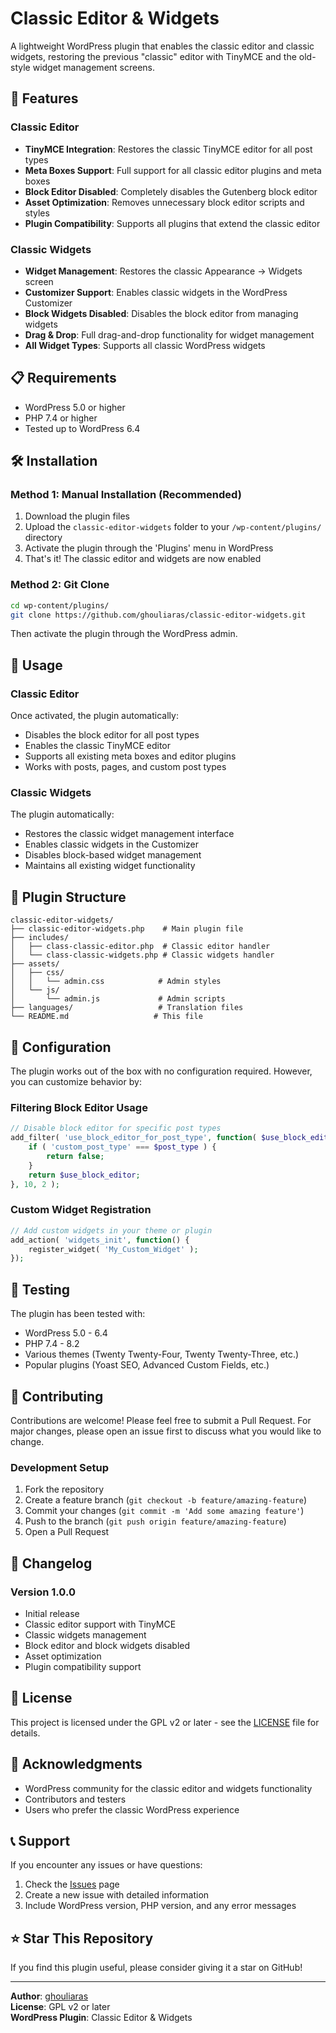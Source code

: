 # Classic Editor & Widgets

A lightweight WordPress plugin that enables the classic editor and classic widgets, restoring the previous "classic" editor with TinyMCE and the old-style widget management screens.

## 🚀 Features

### Classic Editor
- **TinyMCE Integration**: Restores the classic TinyMCE editor for all post types
- **Meta Boxes Support**: Full support for all classic editor plugins and meta boxes
- **Block Editor Disabled**: Completely disables the Gutenberg block editor
- **Asset Optimization**: Removes unnecessary block editor scripts and styles
- **Plugin Compatibility**: Supports all plugins that extend the classic editor

### Classic Widgets
- **Widget Management**: Restores the classic Appearance → Widgets screen
- **Customizer Support**: Enables classic widgets in the WordPress Customizer
- **Block Widgets Disabled**: Disables the block editor from managing widgets
- **Drag & Drop**: Full drag-and-drop functionality for widget management
- **All Widget Types**: Supports all classic WordPress widgets

## 📋 Requirements

- WordPress 5.0 or higher
- PHP 7.4 or higher
- Tested up to WordPress 6.4

## 🛠️ Installation

### Method 1: Manual Installation (Recommended)

1. Download the plugin files
2. Upload the `classic-editor-widgets` folder to your `/wp-content/plugins/` directory
3. Activate the plugin through the 'Plugins' menu in WordPress
4. That's it! The classic editor and widgets are now enabled

### Method 2: Git Clone

```bash
cd wp-content/plugins/
git clone https://github.com/ghouliaras/classic-editor-widgets.git
```

Then activate the plugin through the WordPress admin.

## 🎯 Usage

### Classic Editor
Once activated, the plugin automatically:
- Disables the block editor for all post types
- Enables the classic TinyMCE editor
- Supports all existing meta boxes and editor plugins
- Works with posts, pages, and custom post types

### Classic Widgets
The plugin automatically:
- Restores the classic widget management interface
- Enables classic widgets in the Customizer
- Disables block-based widget management
- Maintains all existing widget functionality

## 📁 Plugin Structure

```
classic-editor-widgets/
├── classic-editor-widgets.php    # Main plugin file
├── includes/
│   ├── class-classic-editor.php  # Classic editor handler
│   └── class-classic-widgets.php # Classic widgets handler
├── assets/
│   ├── css/
│   │   └── admin.css            # Admin styles
│   └── js/
│       └── admin.js             # Admin scripts
├── languages/                   # Translation files
└── README.md                   # This file
```

## 🔧 Configuration

The plugin works out of the box with no configuration required. However, you can customize behavior by:

### Filtering Block Editor Usage
```php
// Disable block editor for specific post types
add_filter( 'use_block_editor_for_post_type', function( $use_block_editor, $post_type ) {
    if ( 'custom_post_type' === $post_type ) {
        return false;
    }
    return $use_block_editor;
}, 10, 2 );
```

### Custom Widget Registration
```php
// Add custom widgets in your theme or plugin
add_action( 'widgets_init', function() {
    register_widget( 'My_Custom_Widget' );
});
```

## 🧪 Testing

The plugin has been tested with:
- WordPress 5.0 - 6.4
- PHP 7.4 - 8.2
- Various themes (Twenty Twenty-Four, Twenty Twenty-Three, etc.)
- Popular plugins (Yoast SEO, Advanced Custom Fields, etc.)

## 🤝 Contributing

Contributions are welcome! Please feel free to submit a Pull Request. For major changes, please open an issue first to discuss what you would like to change.

### Development Setup
1. Fork the repository
2. Create a feature branch (`git checkout -b feature/amazing-feature`)
3. Commit your changes (`git commit -m 'Add some amazing feature'`)
4. Push to the branch (`git push origin feature/amazing-feature`)
5. Open a Pull Request

## 📝 Changelog

### Version 1.0.0
- Initial release
- Classic editor support with TinyMCE
- Classic widgets management
- Block editor and block widgets disabled
- Asset optimization
- Plugin compatibility support

## 📄 License

This project is licensed under the GPL v2 or later - see the [LICENSE](LICENSE) file for details.

## 🙏 Acknowledgments

- WordPress community for the classic editor and widgets functionality
- Contributors and testers
- Users who prefer the classic WordPress experience

## 📞 Support

If you encounter any issues or have questions:

1. Check the [Issues](https://github.com/ghouliaras/classic-editor-widgets/issues) page
2. Create a new issue with detailed information
3. Include WordPress version, PHP version, and any error messages

## ⭐ Star This Repository

If you find this plugin useful, please consider giving it a star on GitHub!

---

**Author**: [ghouliaras](https://github.com/ghouliaras)  
**License**: GPL v2 or later  
**WordPress Plugin**: Classic Editor & Widgets
